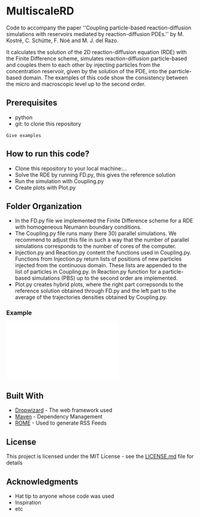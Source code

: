 # MultiscaleRD
Code to accompany the paper ''Coupling particle-based reaction-diffusion 
simulations with reservoirs mediated by reaction-diffusion PDEs.'' 
by M. Kostré, C. Schütte, F. Noé and M. J. del Razo.

It calculates the solution of the 2D reaction-diffusion equation (RDE) with the Finite Difference scheme, simulates reaction-diffusion particle-based  and couples them to each other by injecting particles
from the concentration reservoir, given by the solution of the PDE, into the parrticle-based domain. The examples of this code show the consistency between the micro and macroscopic level 
up to the second order. 

## Prerequisites

* python
* git: to clone this repository 

```
Give examples
```

## How to run this code?

* Clone this repository to your local machine:...
* Solve the RDE by running FD.py, this gives the reference solution
* Run the simulation with Coupling.py
* Create plots with Plot.py


## Folder Organization

* In the FD.py file we implemented the Finite Difference scheme for a RDE with homogeneous Neumann boundary conditions. 
* The Coupling.py file runs many (here 30) parallel simulations. We recommend to adjust this file in such a way that the number
of parallel simulations corresponds to the number of cores of the computer. 
* Injection.py and Reaction.py content the functions used in Coupling.py. Functions from Injection.py return lists of positions of new particles injected from the 
continuous domain. These lists are appended to the list of particles in Coupling.py. In Reaction.py function for a  particle-based simulations (PBS) up to the second order are implemented. 
* Plot.py creates hybrid plots, where the right part correpsonds to the reference solution obtained through
FD.py and the left part to the average of the trajectories densities obtained by Coupling.py.

### Example

![Hybrid plot for the first order reaction](Reaction9Hybrid.pdf)

## Built With

* [Dropwizard](http://www.dropwizard.io/1.0.2/docs/) - The web framework used
* [Maven](https://maven.apache.org/) - Dependency Management
* [ROME](https://rometools.github.io/rome/) - Used to generate RSS Feeds


## License

This project is licensed under the MIT License - see the [LICENSE.md](LICENSE.md) file for details

## Acknowledgments

* Hat tip to anyone whose code was used
* Inspiration
* etc

